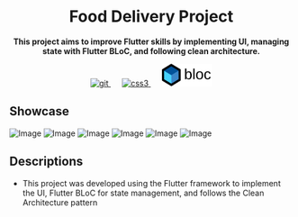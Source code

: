 <h1 align="center">Food Delivery Project</h1>
<p align="center"><b>This project aims to improve Flutter skills by implementing UI, managing state with Flutter BLoC, and following clean architecture.</b></p>
<p align="center">
<a href="https://flutter.dev/" target="_blank" rel="noreferrer"> <img src="https://www.cdnlogo.com/logos/f/30/flutter.svg" alt="git" width="50" height="40"/> </a>
&nbsp;&nbsp;&nbsp;&nbsp;
<a href="https://supabase.com/" target="_blank" rel="noreferrer"> <img src="https://elest.io/images/softwares/284/logo.png" alt="css3" width="40" height="40"/> </a>
&nbsp;&nbsp;&nbsp;&nbsp;
<a href="https://pub.dev/packages/flutter_bloc" target="_blank" rel="noreferrer"> <img src="https://raw.githubusercontent.com/felangel/bloc/master/assets/logos/flutter_bloc.png" alt="java" height="40"/> </a>
</p>

## Showcase</h1>
![Image](https://github.com/user-attachments/assets/554fd235-4d84-45a6-9741-c314cf16b858)
![Image](https://github.com/user-attachments/assets/278e74f8-ce43-442f-8653-6900da6779c9)
![Image](https://github.com/user-attachments/assets/a9aecbc6-693b-4732-93c5-afca24859b90)
![Image](https://github.com/user-attachments/assets/332326be-90bb-41b9-8be6-22b22aa3459d)
![Image](https://github.com/user-attachments/assets/bbab5fff-419e-47b8-9078-15cfaca128d4)
![Image](https://github.com/user-attachments/assets/396dadce-b05e-432c-b1d3-aed4fc5fb80e)

## Descriptions
- This project was developed using the Flutter framework to implement the UI, Flutter BLoC for state management, and follows the Clean Architecture pattern
